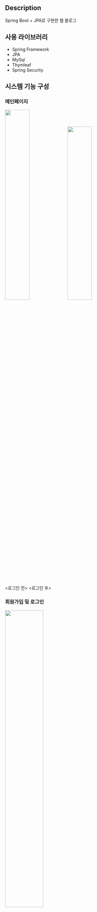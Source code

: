 ## Description
Spring Boot + JPA로 구현한 웹 블로그

## 사용 라이브러리
- Spring Framework
- JPA
- MySql
- Thymleaf
- Spring Security

## 시스템 기능 구성

### 메인페이지


<img src = "https://user-images.githubusercontent.com/68144687/170066870-2ed472fb-2120-474f-b546-48400034f852.png" width="40%" height="40%">  <img src = "https://user-images.githubusercontent.com/68144687/170068204-9ca9bcac-4690-45e6-bbc1-ec56b9304512.png" width="40%" height="38.2%">                                                     
<로그인 전>                                                                                   <로그인 후>

### 회원가입 및 로그인 
<img src = "https://user-images.githubusercontent.com/68144687/170065848-c09e0c09-6f49-4deb-a37c-4ad1f50a218f.png" width="50%" height="50%">  <img src = "https://user-images.githubusercontent.com/68144687/170066519-db329a20-1370-4f98-9154-ed5b09eee5c5.png" width="50%" height="50%">  <img src = "https://user-images.githubusercontent.com/68144687/170067882-383faf0d-c57f-44ee-8f09-40657973afbe.png" width="50%" height="50%">
- 이름, 아이디, 비밀번호는 필수 입력이며, 아이디 또한 중복되면 안된다. 
- 비밀번호는 8~16자 영문 대 소문자, 숫자, 특수문자를 사용해야한다.

